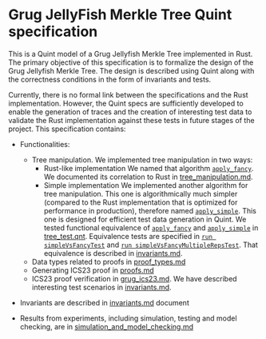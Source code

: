 # Grug JellyFish Merkle Tree Quint specification

This is a Quint model of a Grug Jellyfish Merkle Tree implemented in Rust. The primary objective of this specification is to formalize the design of the Grug Jellyfish Merkle Tree. The design is described using Quint along with the correctness conditions in the form of invariants and tests.

Currently, there is no formal link between the specifications and the Rust implementation. However, the Quint specs are sufficiently developed to enable the generation of traces and the creation of interesting test data to validate the Rust implementation against these tests in future stages of the project. This specification contains:

- Functionalities:
  - Tree manipulation. We implemented tree manipulation in two ways:
    - Rust-like implementation
      We named that algorithm [`apply_fancy`](./quint/apply_fancy.qnt). We documented its correlation to Rust in [tree_manipulation.md](./quint/tree_manipulation.md).
    - Simple implementation
      We implemented another algorithm for tree manipulation. This one is algorithmically much simpler (compared to the Rust implementation that is optimized for performance in production), therefore named [`apply_simple`](./quint/apply_simple.qnt). This one is designed for efficient test data generation in Quint.
      We tested functional equivalence of [`apply_fancy`](./quint/apply_fancy.qnt) and [`apply_simple`](./quint/apply_simple.qnt) in [tree_test.qnt](./quint/test/tree_test.qnt). Equivalence tests are specified in [`run simpleVsFancyTest`](./quint/test/tree_test.qnt#L12-L19) and [`run simpleVsFancyMultipleRepsTest`](./quint/test/tree_test.qnt#L21-L35).
      That equivalence is described in [invariants.md](./quint/invariants.md#testing-functional-equivalence).
  - Data types related to proofs in [proof_types.md](./quint/proof_types.md)
  - Generating ICS23 proof in [proofs.md](./quint/proofs.md)
  - ICS23 proof verification in [grug_ics23.md](./quint/grug_ics23.md). We have described interesting test scenarios in [invariants.md](./quint/invariants.md#testing-proofs).

- Invariants are described in [invariants.md](./quint/invariants.md) document
- Results from experiments, including simulation, testing and model checking, are in [simulation_and_model_checking.md](./quint/simulation_and_model_checking.md)
